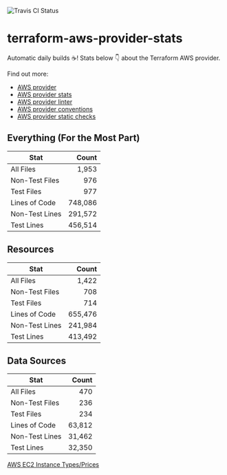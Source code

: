 ![Travis CI Status](https://travis-ci.org/YakDriver/terraform-aws-provider-stats.svg?branch=main)
# terraform-aws-provider-stats

Automatic daily builds :coffee:! Stats below :point_down: about the Terraform AWS provider.

Find out more:
* [AWS provider](https://github.com/terraform-providers/terraform-provider-aws)
* [AWS provider stats](https://github.com/YakDriver/terraform-aws-provider-stats)
* [AWS provider linter](https://github.com/terraform-providers/terraform-provider-aws/tree/master/awsproviderlint)
* [AWS provider conventions](https://github.com/YakDriver/terraform-aws-conventions)
* [AWS provider static checks](https://github.com/YakDriver/terraform-aws-provider-static-checks)



## Everything (For the Most Part)

|  Stat  |  Count  |
| ------------- | -------------: |
|  All Files  |  1,953  |
|  Non-Test Files  |  976  |
|  Test Files  |  977  |
|  Lines of Code  |  748,086  |
|  Non-Test Lines  |  291,572  |
|  Test Lines  |  456,514  |



## Resources

|  Stat  |  Count  |
| ------------- | -------------: |
|  All Files  |  1,422  |
|  Non-Test Files  |  708  |
|  Test Files  |  714  |
|  Lines of Code  |  655,476  |
|  Non-Test Lines  |  241,984  |
|  Test Lines  |  413,492  |



## Data Sources

|  Stat  |  Count  |
| ------------- | -------------: |
|  All Files  |  470  |
|  Non-Test Files  |  236  |
|  Test Files  |  234  |
|  Lines of Code  |  63,812  |
|  Non-Test Lines  |  31,462  |
|  Test Lines  |  32,350  |




[AWS EC2 Instance Types/Prices](https://github.com/YakDriver/aws-ec2-instance-types)
